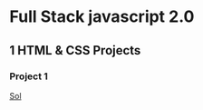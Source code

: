 # Full Stack javascript 2.0

## 1 HTML & CSS Projects

### Project 1

[Sol](./HTML%20%26%20CSS%20Projects/Project%2001/)
